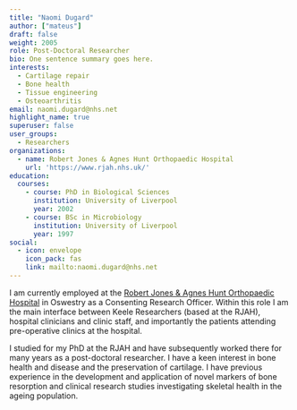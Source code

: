 ```yaml
---
title: "Naomi Dugard"
author: ["mateus"]
draft: false
weight: 2005
role: Post-Doctoral Researcher
bio: One sentence summary goes here.
interests:
  - Cartilage repair
  - Bone health
  - Tissue engineering
  - Osteoarthritis
email: naomi.dugard@nhs.net
highlight_name: true
superuser: false
user_groups:
  - Researchers
organizations:
  - name: Robert Jones & Agnes Hunt Orthopaedic Hospital
    url: 'https://www.rjah.nhs.uk/'
education:
  courses:
    - course: PhD in Biological Sciences
      institution: University of Liverpool
      year: 2002
    - course: BSc in Microbiology
      institution: University of Liverpool
      year: 1997
social:
  - icon: envelope
    icon_pack: fas
    link: mailto:naomi.dugard@nhs.net
---
```


I am currently employed at the [Robert Jones & Agnes Hunt Orthopaedic Hospital](https://www.rjah.nhs.uk/) in Oswestry as a Consenting Research Officer.
Within this role I am the main interface between Keele Researchers (based at the RJAH), hospital clinicians and clinic staff, and importantly the patients attending pre-operative clinics at the hospital.

I studied for my PhD at the RJAH and have subsequently worked there for many years as a post-doctoral researcher.
I have a keen interest in bone health and disease and the preservation of cartilage.
I have previous experience in the development and application of novel markers of bone resorption and clinical research studies investigating skeletal health in the ageing population.
